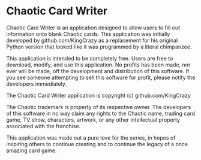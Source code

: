 # Chaotic Card Writer
Chaotic Card Writer is an application designed to allow users to fill out information onto blank Chaotic cards.
This application was initially developed by github.com/KingCrazy as a replacement for his original Python version that looked like
it was programmed by a literal chimpanzee.

This application is intended to be completely free. Users are free to download, modify, and use this application. No profits has been
made, nor ever will be made, off the development and distribution of this software. If you see someone attempting to sell this software
for profit, please notify the developers immediately.

The Chaotic Card Writer application is copyright (c) github.com/KingCrazy

The Chaotic trademark is property of its respective owner. The developers of this software in no way claim any rights to the Chaotic
name, trading card game, TV show, characters, artwork, or any other intellectual property associated with the franchise.

This application was made out a pure love for the series, in hopes of inspiring others to continue creating and to continue the legacy of
a once amazing card game.
